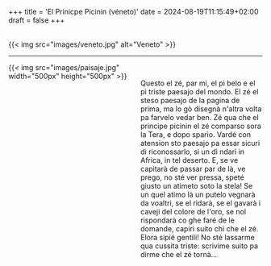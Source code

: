 +++
title = 'El Prinicpe Picinin (véneto)'
date = 2024-08-19T11:15:49+02:00
draft = false
+++

<br/>
{{< img src="images/veneto.jpg" alt="Veneto" >}}

--------------------------------------

<div style="display: flex; align-items: flex-start;">
  <div style="flex: 1; margin-right: 20px;">
    {{< img src="images/paisaje.jpg" width="500px" height="500px" >}}
  </div>
  <div style="flex: 1;">
<br/>

Questo el zé, par mi, el pì belo e el pì triste paesajo del mondo. El zé el steso paesajo de la pagina de prima, ma lo gò disegnà n'altra volta pa farvelo vedar ben. Zé qua che el principe picinin el zé comparso sora la Tera, e dopo sparìo. Vardé con atension sto paesajo pa essar sicuri di riconossarlo, si un dì ndarì in Africa, in tel deserto. E, se ve capitarà de passar par de là, ve prego, no sté ver pressa, speté giusto un atimeto soto la stela! Se un quel atimo là un putelo vegnarà da voaltri, se el ridarà, se el gavarà i caveji del colore de l'oro, se nol rispondarà co ghe faré de le domande, capirì suito chi che el zé. Elora sipié gentili! No sté lassarme qua cussita triste: scrivime suito pa dirme che el zé tornà...

 </div>
</div>